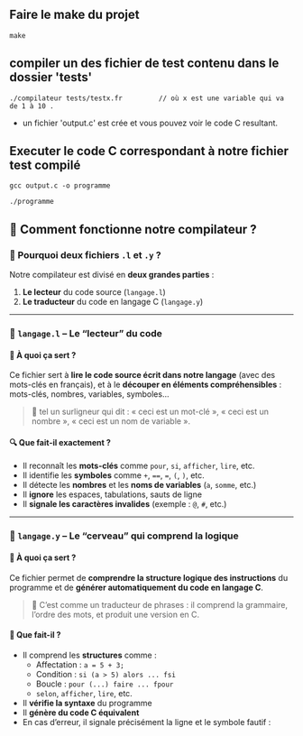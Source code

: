 ##  Faire le make du projet
```
make
```

##  compiler un des fichier de test contenu dans le dossier 'tests'
```
./compilateur tests/testx.fr         // où x est une variable qui va de 1 à 10 . 
```
-   un fichier 'output.c' est crée et vous pouvez voir le code C resultant.

##  Executer le code C correspondant à notre fichier test compilé
```
gcc output.c -o programme

./programme
```


## 🧩 Comment fonctionne notre compilateur ?

### 🔧 Pourquoi deux fichiers `.l` et `.y` ?

Notre compilateur est divisé en **deux grandes parties** :

1. **Le lecteur** du code source (`langage.l`)
2. **Le traducteur** du code en langage C (`langage.y`)

---

### 🔹 `langage.l` – Le “lecteur” du code

#### 📌 À quoi ça sert ?

Ce fichier sert à **lire le code source écrit dans notre langage** (avec des mots-clés en français), et à le **découper en éléments compréhensibles** : mots-clés, nombres, variables, symboles...

> 📖 tel un surligneur qui dit : « ceci est un mot-clé », « ceci est un nombre », « ceci est un nom de variable ».

#### 🔍 Que fait-il exactement ?

- Il reconnaît les **mots-clés** comme `pour`, `si`, `afficher`, `lire`, etc.
- Il identifie les **symboles** comme `+`, `==`, `=`, `(`, `)`, etc.
- Il détecte les **nombres** et les **noms de variables** (`a`, `somme`, etc.)
- Il **ignore** les espaces, tabulations, sauts de ligne
- Il **signale les caractères invalides** (exemple : `@`, `#`, etc.)

---

### 🔸 `langage.y` – Le “cerveau” qui comprend la logique

#### 📌 À quoi ça sert ?

Ce fichier permet de **comprendre la structure logique des instructions** du programme et de **générer automatiquement du code en langage C**.

> 🧠 C’est comme un traducteur de phrases : il comprend la grammaire, l’ordre des mots, et produit une version en C.

#### 🧱 Que fait-il ?

- Il comprend les **structures** comme :
  - Affectation : `a = 5 + 3;`
  - Condition : `si (a > 5) alors ... fsi`
  - Boucle : `pour (...) faire ... fpour`
  - `selon`, `afficher`, `lire`, etc.
- Il **vérifie la syntaxe** du programme
- Il **génère du code C équivalent**
- En cas d’erreur, il signale précisément la ligne et le symbole fautif :
